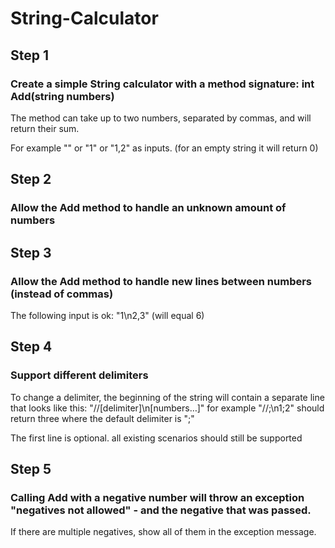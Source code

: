 # String-Calculator

## Step 1
### Create a simple String calculator with a method signature: int Add(string numbers)

The method can take up to two numbers, separated by commas, and will return their sum.

For example "" or "1" or "1,2" as inputs. (for an empty string it will return 0)

## Step 2
### Allow the Add method to handle an unknown amount of numbers

## Step 3
### Allow the Add method to handle new lines between numbers (instead of commas)

The following input is ok: "1\n2,3" (will equal 6)

## Step 4
### Support different delimiters

To change a delimiter, the beginning of the string will contain a separate line that looks like this: "//[delimiter]\n[numbers…]" for example "//;\n1;2" should return three where the default delimiter is ";"

The first line is optional. all existing scenarios should still be supported

## Step 5
### Calling Add with a negative number will throw an exception "negatives not allowed" - and the negative that was passed.

If there are multiple negatives, show all of them in the exception message.
